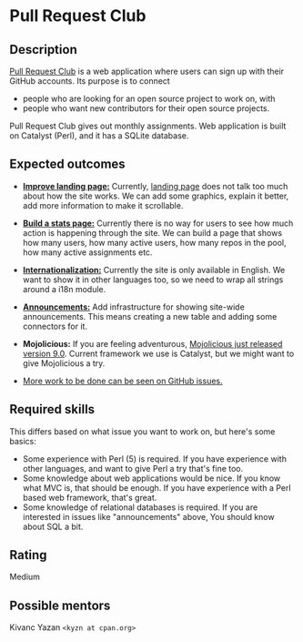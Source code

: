 Pull Request Club
======================================================

Description
-----------

[Pull Request Club](https://pullrequest.club/) is a web application where users can sign up with their GitHub accounts. Its purpose is to connect
 - people who are looking for an open source project to work on, with
 - people who want new contributors for their open source projects.

Pull Request Club gives out monthly assignments. Web application is built on Catalyst (Perl), and it has a SQLite database.

Expected outcomes
-----------------

- [**Improve landing page:**](https://github.com/kyzn/PRC/issues/41) Currently, [landing page](https://pullrequest.club) does not talk too much about how the site works. We can add some graphics, explain it better, add more information to make it scrollable.

- [**Build a stats page:**](https://github.com/kyzn/PRC/issues/41) Currently there is no way for users to see how much action is happening through the site. We can build a page that shows how many users, how many active users, how many repos in the pool, how many active assignments etc.

- [**Internationalization:**](https://github.com/kyzn/PRC/issues/25) Currently the site is only available in English. We want to show it in other languages too, so we need to wrap all strings around a i18n module.

- [**Announcements:**](https://github.com/kyzn/PRC/issues/39) Add infrastructure for showing site-wide announcements. This means creating a new table and adding some connectors for it.

- **Mojolicious:** If you are feeling adventurous, [Mojolicious just released version 9.0](https://mojolicious.io/blog/2021/02/14/announcing-mojolicious-9-0/). Current framework we use is Catalyst, but we might want to give Mojolicious a try.

- [More work to be done can be seen on GitHub issues.](https://github.com/kyzn/PRC/issues)


Required skills
---------------

This differs based on what issue you want to work on, but here's some basics:
- Some experience with Perl (5) is required. If you have experience with other languages, and want to give Perl a try that's fine too.
- Some knowledge about web applications would be nice. If you know what MVC is, that should be enough. If you have experience with a Perl based web framework, that's great.
- Some knowledge of relational databases is required. If you are interested in issues like "announcements" above, You should know about SQL a bit.

Rating
------

Medium


Possible mentors
----------------

Kivanc Yazan `<kyzn at cpan.org>`
